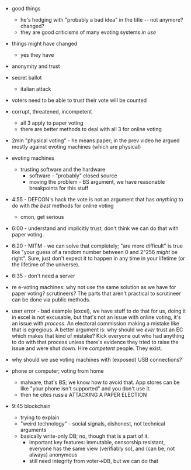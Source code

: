 - good things
  - he's hedging with "probably a bad idea" in the title -- not anymore? changed?
  - they are good criticisms of many evoting systems *in use*

- things might have changed
  - yes they have

- anonymity and trust

- secret ballot
  - italian attack
- voters need to be able to trust their vote will be counted
- corrupt, threatened, incompetent
  - all 3 apply to paper voting
  - there are better methods to deal with all 3 for online voting
- 2min "physical voting" - he means paper; in the prev video he argued mostly against evoting machines (which are physical)
- evoting machines
  - trusting software and the hardware
    - software - "probably" closed source
    - moving the problem - BS argument, we have reasonable breakpoints for this stuff
- 4:55 - DEFCON's hack the vote is not an argument that has *anything* to do with *the best* methods for online voting
  - cmon, get serious
- 6:00 - understand and implicitly trust, don't think we can do that with paper voting.
- 6:20 - MITM - we can solve that completely; "are more difficult" is true like "your guess of a random number between 0 and 2^256 *might* be right". Sure, just don't expect it to happen in any time in your lifetime (or the lifetime of the universe).
- 6:35 - don't need a server
- re e-voting machines: why not use the same solution as we have for paper voting? scrutineers? The parts that aren't practical to scrutineer can be done via public methods.
- user error - bad example (excel), we have stuff to do that for us, doing it in excel is not excusable, but that's not an issue with online voting, it's an issue with *process*. An electoral commission making a mistake like that is egregious. A better argument is: why should we *ever* trust an EC which makes that kind of mistake? Kick everyone out who had anything to do with that process unless there's evidence they tried to raise the issue and were shut down. Hire *competent* people. They exist.
- why should we use voting machines with (exposed) USB connections?
- phone or computer; voting from home
  - malware, that's BS; we know how to avoid that. App stores can be like "your phone isn't supported" and you don't use it.
  - then he cites russia ATTACKING A PAPER ELECTION

- 9:45 blockchain
  - trying to explain
  - "weird technology" - social signals, dishonest, not technical arguments
  - basically write-only DB; no, though that is a part of it.
    - important key features: immutable, censorship resistant, everyone has the same view (verifiably so), and (can be, not always) anonymous
    - still need integrity from voter->DB, but we can do that
